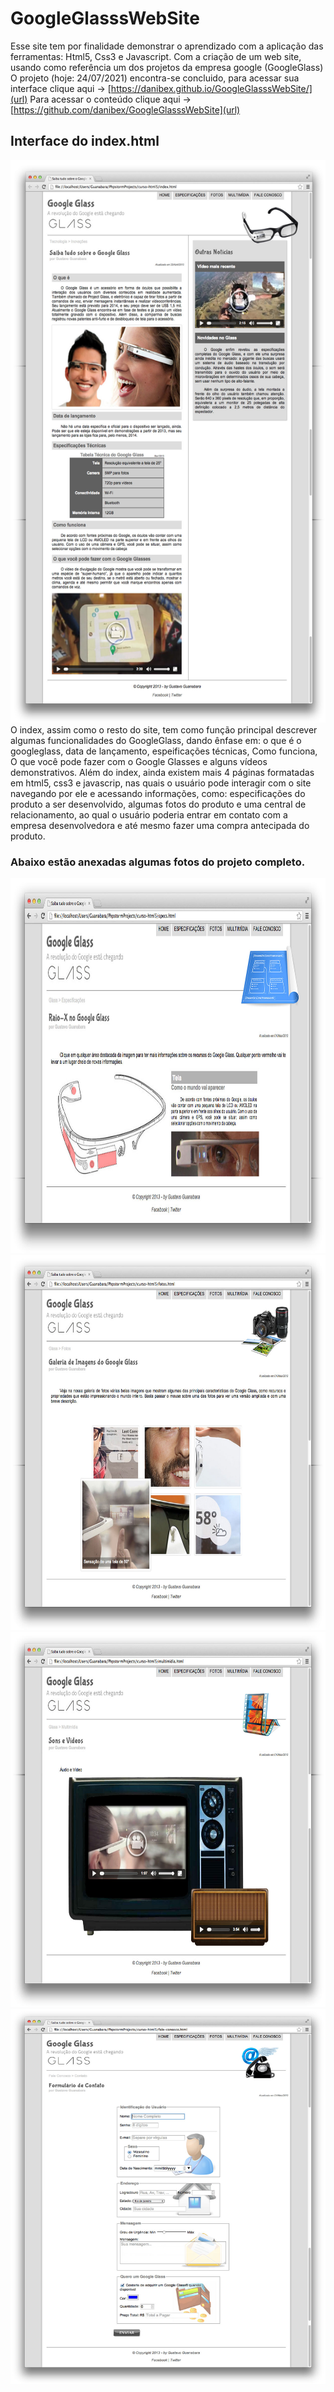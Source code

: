 # GoogleGlasssWebSite
 Esse site tem por finalidade demonstrar o aprendizado com a aplicação das ferramentas: Html5, Css3 e Javascript. Com a criação de um web site, usando como referência um dos projetos da empresa google (GoogleGlass)
O projeto (hoje: 24/07/2021) encontra-se concluido, para acessar sua interface clique aqui -> [https://danibex.github.io/GoogleGlasssWebSite/](url)
Para acessar o conteúdo clique aqui -> [https://github.com/danibex/GoogleGlasssWebSite](url) 

## Interface do index.html

<img width="600" height="900" src="https://github.com/danibex/GoogleGlasssWebSite/blob/main/interface/01-index.jpg"> 
 O index, assim como o resto do site, tem como função principal descrever algumas funcionalidades do GoogleGlass, dando ênfase em: o que é o googleglass, data de lançamento, espeificações técnicas, Como funciona, O que você pode fazer com o Google Glasses e alguns vídeos demonstrativos.
 Além do index, ainda existem mais 4 páginas formatadas em html5, css3 e javascrip, nas quais o usuário pode interagir com o site navegando por ele e acessando informações, como: especificações do produto a ser desenvolvido, algumas fotos do produto e uma central de relacionamento, ao qual o usuário poderia entrar em contato com a empresa desenvolvedora e até mesmo fazer uma compra antecipada do produto.

### Abaixo estão anexadas algumas fotos do projeto completo.

<img width="600" height="600" src="https://github.com/danibex/GoogleGlasssWebSite/blob/main/interface/02-specs.jpg"> 

<img width="600" height="600" src="https://github.com/danibex/GoogleGlasssWebSite/blob/main/interface/03-fotos.jpg">

<img width="600" height="600" src="https://github.com/danibex/GoogleGlasssWebSite/blob/main/interface/04-multimidia.jpg">

<img width="600" height="600" src="https://github.com/danibex/GoogleGlasssWebSite/blob/main/interface/05-fale-conosco.jpg">
